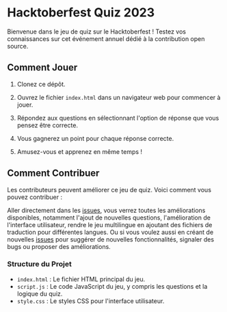 # Hacktoberfest Quiz 2023

Bienvenue dans le jeu de quiz sur le Hacktoberfest ! Testez vos connaissances sur cet événement annuel dédié à la contribution open source.

## Comment Jouer

1. Clonez ce dépôt.

2. Ouvrez le fichier `index.html` dans un navigateur web pour commencer à jouer.

3. Répondez aux questions en sélectionnant l'option de réponse que vous pensez être correcte.

4. Vous gagnerez un point pour chaque réponse correcte.

5. Amusez-vous et apprenez en même temps !

## Comment Contribuer

Les contributeurs peuvent améliorer ce jeu de quiz. Voici comment vous pouvez contribuer :

Aller directement dans les [issues](https://github.com/daoodaba975/hf23.quiz/issues), vous verrez toutes les améliorations disponibles, notamment l'ajout de nouvelles questions, l'amélioration de l'interface utilisateur, rendre le jeu multilingue en ajoutant des fichiers de traduction pour différentes langues. Ou si vous voulez aussi en créant de nouvelles [issues](https://github.com/daoodaba975/hf23.quiz/issues) pour suggérer de nouvelles fonctionnalités, signaler des bugs ou proposer des améliorations.

### Structure du Projet

- `index.html` : Le fichier HTML principal du jeu.
- `script.js` : Le code JavaScript du jeu, y compris les questions et la logique du quiz.
- `style.css` : Le styles CSS pour l'interface utilisateur.
